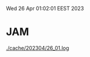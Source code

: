 Wed 26 Apr 01:02:01 EEST 2023
# JAM
<a href='./cache/202304/26_01.log'>./cache/202304/26_01.log</a>
